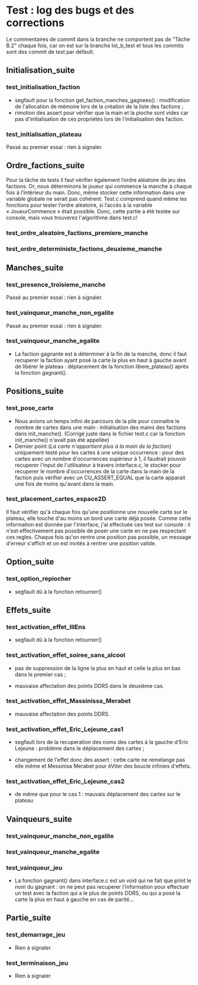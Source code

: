 # Test : log des bugs et des corrections

Le commentaires de commit dans la branche ne comportent pas de "Tâche B.2" chaque fois, car on est sur la branche lot_b_test et tous les commits sont des commit de test par défault.

## Initialisation_suite

### test_initialisation_faction

- segfault pour la fonction get_faction_manches_gagnees() : modification de l'allocation de mémoire lors de la création de la liste des factions ;
- rimotion des assert pour vérifier que la main et la pioche sont vides car pas d'initialisation de ces propriétés lors de l'initialisation des faction.

### test_initialisation_plateau

Passé au premier essai : rien à signaler.



## Ordre_factions_suite

Pour la tâche de tests il faut vérifier également l’ordre aléatoire de jeu des factions.
Or, nous déterminons le joueur qui commence la manche à chaque fois à l’intérieur du main.
Donc, même stocker cette information dans une variable globale ne serait pas cohérent. 
Test.c comprend quand même les fonctions pour tester l’ordre aléatoire, si l’accès à la variable « JoueurCommence » était possible. Donc, cette partie a été testée sur console, mais vous trouverez l'algorithme dans test.c!

### test_ordre_aleatoire_factions_premiere_manche

### test_ordre_deterministe_factions_deuxieme_manche




## Manches_suite

### test_presence_troisieme_manche

Passé au premier essai : rien à signaler.

### test_vainqueur_manche_non_egalite

Passé au premier essai : rien à signaler.

### test_vainqueur_manche_egalite

- La faction gagnante est à déterminer à la fin de la manche, donc il faut recuperer la faction ayant posé la carte la plus en haut à gauche avant de libérer le plateau : déplacement de la fonction libere_plateau() après la fonction gagnant().



## Positions_suite

### test_pose_carte
- Nous avions un temps infini de parcours de la pile pour connaitre le nombre de cartes dans une main : initialisation des mains des factions dans init_manche(). (Corrigé juste dans le fichier test.c car la fonction init_manche() n'avait pas été appellée)
- Dernier point (_La carte n'appartient plus à la main de la faction_) uniquement testé pour les cartes à une unique occurrence : pour des cartes avec un nombre d'occurrences supérieur à 1, il faudrait pouvoir recuperer l'input de l'utilisateur à travers interface.c, le stocker pour recuperer le nombre d'occurrences de la carte dans la main de la faction puis vérifier avec un CU_ASSERT_EQUAL que la carte apparait une fois de moins qu'avant dans la main.
       
### test_placement_cartes_espace2D
Il faut vérifier qu'à chaque fois qu'une positionne une nouvelle carte sur le plateau, elle touche d'au moins un bord une carte déjà posée. Comme cette information est donnée par l'interface, j'ai effectuée ces test sur console : il n'est effectivement pas possible de poser une carte en ne pas respectant ces regles. Chaque fois qu'on rentre une position pas possible, un message d'erreur s'affich et on est invités à rentrer une position valide. 



## Option_suite

### test_option_repiocher

- segfault dû à la fonction retourner()



## Effets_suite

### test_activation_effet_lIIEns

- segfault dû à la fonction retourner()

### test_activation_effet_soiree_sans_alcool

- pas de suppression de la ligne la plus en haut et celle la plus en bas dans le premier cas ;

- mauvaise affectation des points DDRS dans le deuxième cas.

### test_activation_effet_Massinissa_Merabet

- mauvaise affectation des points DDRS.

### test_activation_effet_Eric_Lejeune_cas1

- segfault lors de la recuperation des noms des cartes à la gauche d'Eric Lejeune : problème dans le déplacement des cartes ;

- changement de l'effet donc des assert : cette carte ne remelange pas elle même et Messinisa Merabet pour éViter des boucle infinies d'effets.

### test_activation_effet_Eric_Lejeune_cas2

- de même que pour le cas 1 : mauvais déplacement des cartes sur le plateau


## Vainqueurs_suite

### test_vainqueur_manche_non_egalite

### test_vainqueur_manche_egalite

### test_vainqueur_jeu

- La fonction gagnant() dans interface.c est un void qui ne fait que print le nom du gagnant : on ne peut pas recuperer l'information pour effectuer un test avec la faction qui a le plus de points DDRS, ou qui a posé la carte la plus en haut à gauche en cas de parité...



## Partie_suite

### test_demarrage_jeu

- Rien à signaler

### test_terminaison_jeu

- Rien à signaler